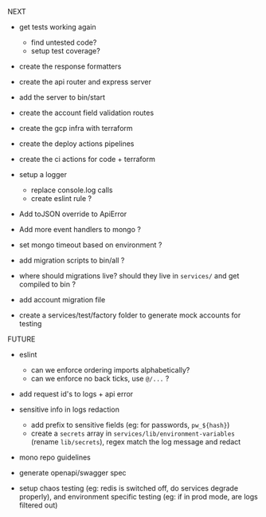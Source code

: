 NEXT

- get tests working again

  - find untested code?
  - setup test coverage?

- create the response formatters
- create the api router and express server
- add the server to bin/start
- create the account field validation routes
- create the gcp infra with terraform
- create the deploy actions pipelines
- create the ci actions for code + terraform

- setup a logger

  - replace console.log calls
  - create eslint rule ?

- Add toJSON override to ApiError
- Add more event handlers to mongo ?
- set mongo timeout based on environment ?

- add migration scripts to bin/all ?
- where should migrations live? should they live in `services/` and get compiled to bin ?
- add account migration file

- create a services/test/factory folder to generate mock accounts for testing

FUTURE

- eslint
  - can we enforce ordering imports alphabetically?
  - can we enforce no back ticks, use `@/...` ?
- add request id's to logs + api error
- sensitive info in logs redaction
  - add prefix to sensitive fields (eg: for passwords, `pw_${hash}`)
  - create a `secrets` array in `services/lib/environment-variables` (rename `lib/secrets`), regex match the log message and redact
- mono repo guidelines
- generate openapi/swagger spec

- setup chaos testing (eg: redis is switched off, do services degrade properly), and environment specific testing (eg: if in prod mode, are logs filtered out)
